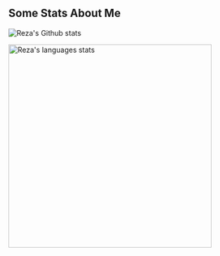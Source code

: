 ## Some Stats About Me

![Reza's Github stats](https://github-readme-stats.vercel.app/api?username=rezahdev&hide=contribs&count_private=true&show_icons=true&theme=onedark)

<img  width="400" alt="Reza's languages stats" src="https://github-readme-stats.vercel.app/api/top-langs/?username=rezahdev&theme=tokyonight&hide=nunjucks" >
